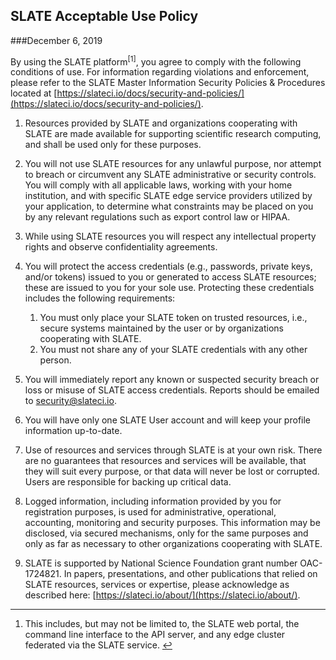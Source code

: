 ## SLATE Acceptable Use Policy

###December 6, 2019

By using the SLATE platform<sup id="fnr1">[1]</sup>, you agree to comply with the following conditions of use.  For information regarding violations and enforcement, please refer to the SLATE Master Information Security Policies & Procedures located at [https://slateci.io/docs/security-and-policies/](https://slateci.io/docs/security-and-policies/). 

1. Resources provided by SLATE and organizations cooperating with SLATE are made available for supporting scientific research computing, and shall be used only for these purposes. 
2. You will not use SLATE resources for any unlawful purpose, nor attempt to breach or circumvent any SLATE administrative or security controls. You will comply with all applicable laws, working with your home institution, and with specific SLATE edge service providers utilized by your application, to determine what constraints may be placed on you by any relevant regulations such as export control law or HIPAA. 
3. While using SLATE resources you will respect any intellectual property rights and observe confidentiality agreements.
4. You will protect the access credentials (e.g., passwords, private keys, and/or tokens) issued to you or generated to access SLATE resources; these are issued to you for your sole use. Protecting these credentials includes the following requirements:

	1. You must only place your SLATE token on trusted resources, i.e., secure systems maintained by the user or by organizations cooperating with SLATE. 
	2. You must not share any of your SLATE credentials with any other person.

5. You will immediately report any known or suspected security breach or loss or misuse of SLATE access credentials.  Reports should be emailed to [security@slateci.io](mailto:security@slateci.io). 
6. You will have only one SLATE User account and will keep your profile information up-to-date.
7. Use of resources and services through SLATE is at your own risk. There are no guarantees that resources and services will be available, that they will suit every purpose, or that data will never be lost or corrupted. Users are responsible for backing up critical data.
8. Logged information, including information provided by you for registration purposes, is used for administrative, operational, accounting, monitoring and security purposes. This information may be disclosed, via secured mechanisms, only for the same purposes and only as far as necessary to other organizations cooperating with SLATE. 
9. SLATE is supported by National Science Foundation grant number OAC-1724821. In papers, presentations, and other publications that relied on SLATE resources, services or expertise, please acknowledge as described here: [https://slateci.io/about/](https://slateci.io/about/). 

<div class="footnotes">
<hr />
<ol>
<li id="fn1">
<p>This includes, but may not be limited to, the SLATE web portal, the command line interface to the API server, and any edge cluster federated via the SLATE service. <a href="#fnr1" class="footnoteBackLink" title="Jump back to footnote 1 in the text.">&#x21A9;&#xFE0E;</a></p>
</li>
</ol>
</div>
